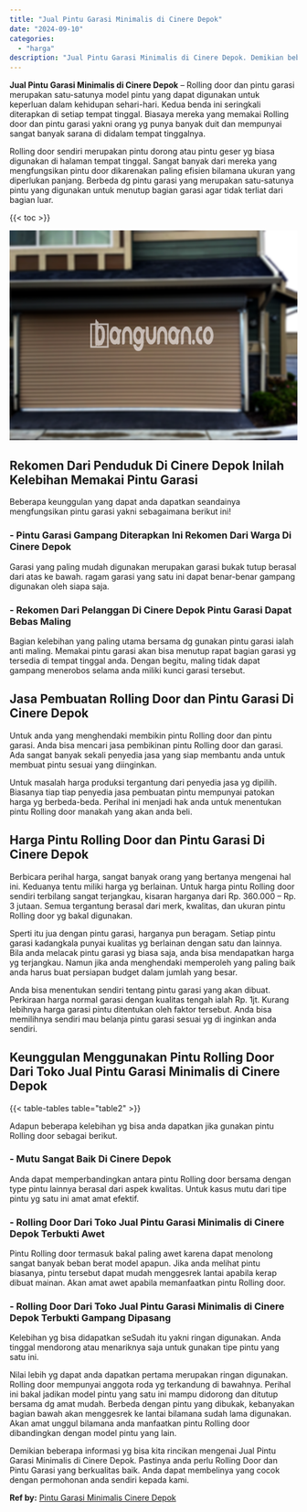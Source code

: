 ```yaml
---
title: "Jual Pintu Garasi Minimalis di Cinere Depok"
date: "2024-09-10"
categories: 
  - "harga"
description: "Jual Pintu Garasi Minimalis di Cinere Depok. Demikian beberapa informasi yg bisa kita rincikan mengenai Jual Pintu Garasi Minimalis di Cinere Depok. Pastinya..."
---
```


**Jual Pintu Garasi Minimalis di Cinere Depok** – Rolling door dan pintu garasi merupakan satu-satunya model pintu yang dapat digunakan untuk keperluan dalam kehidupan sehari-hari. Kedua benda ini seringkali diterapkan di setiap tempat tinggal. Biasaya mereka yang memakai Rolling door dan pintu garasi yakni orang yg punya banyak duit dan mempunyai sangat banyak sarana di didalam tempat tinggalnya.

Rolling door sendiri merupakan pintu dorong atau pintu geser yg biasa digunakan di halaman tempat tinggal. Sangat banyak dari mereka yang mengfungsikan pintu door dikarenakan paling efisien bilamana ukuran yang diperlukan panjang. Berbeda dg pintu garasi yang merupakan satu-satunya pintu yang digunakan untuk menutup bagian garasi agar tidak terliat dari bagian luar.

{{< toc >}}

![Jual Pintu Garasi Minimalis di Cinere Depok](/images/pintu-garasi-50.png)

## Rekomen Dari Penduduk Di Cinere Depok Inilah Kelebihan Memakai Pintu Garasi

Beberapa keunggulan yang dapat anda dapatkan seandainya mengfungsikan pintu garasi yakni sebagaimana berikut ini!

### \- Pintu Garasi Gampang Diterapkan Ini Rekomen Dari Warga Di Cinere Depok

Garasi yang paling mudah digunakan merupakan garasi bukak tutup berasal dari atas ke bawah. ragam garasi yang satu ini dapat benar-benar gampang digunakan oleh siapa saja.

### \- Rekomen Dari Pelanggan Di Cinere Depok Pintu Garasi Dapat Bebas Maling

Bagian kelebihan yang paling utama bersama dg gunakan pintu garasi ialah anti maling. Memakai pintu garasi akan bisa menutup rapat bagian garasi yg tersedia di tempat tinggal anda. Dengan begitu, maling tidak dapat gampang menerobos selama anda miliki kunci garasi tersebut.

## Jasa Pembuatan Rolling Door dan Pintu Garasi Di Cinere Depok

Untuk anda yang menghendaki membikin pintu Rolling door dan pintu garasi. Anda bisa mencari jasa pembikinan pintu Rolling door dan garasi. Ada sangat banyak sekali penyedia jasa yang siap membantu anda untuk membuat pintu sesuai yang diinginkan.

Untuk masalah harga produksi tergantung dari penyedia jasa yg dipilih. Biasanya tiap tiap penyedia jasa pembuatan pintu mempunyai patokan harga yg berbeda-beda. Perihal ini menjadi hak anda untuk menentukan pintu Rolling door manakah yang akan anda beli.

## Harga Pintu Rolling Door dan Pintu Garasi Di Cinere Depok

Berbicara perihal harga, sangat banyak orang yang bertanya mengenai hal ini. Keduanya tentu miliki harga yg berlainan. Untuk harga pintu Rolling door sendiri terbilang sangat terjangkau, kisaran harganya dari Rp. 360.000 – Rp. 3 jutaan. Semua tergantung berasal dari merk, kwalitas, dan ukuran pintu Rolling door yg bakal digunakan.

Sperti itu jua dengan pintu garasi, harganya pun beragam. Setiap pintu garasi kadangkala punyai kualitas yg berlainan dengan satu dan lainnya. Bila anda melacak pintu garasi yg biasa saja, anda bisa mendapatkan harga yg terjangkau. Namun jika anda menghendaki memperoleh yang paling baik anda harus buat persiapan budget dalam jumlah yang besar.

Anda bisa menentukan sendiri tentang pintu garasi yang akan dibuat. Perkiraan harga normal garasi dengan kualitas tengah ialah Rp. 1jt. Kurang lebihnya harga garasi pintu ditentukan oleh faktor tersebut. Anda bisa memilihnya sendiri mau belanja pintu garasi sesuai yg di inginkan anda sendiri.

## Keunggulan Menggunakan Pintu Rolling Door Dari Toko Jual Pintu Garasi Minimalis di Cinere Depok

{{< table-tables table="table2" >}}

Adapun beberapa kelebihan yg bisa anda dapatkan jika gunakan pintu Rolling door sebagai berikut.

### \- Mutu Sangat Baik Di Cinere Depok

Anda dapat memperbandingkan antara pintu Rolling door bersama dengan type pintu lainnya berasal dari aspek kwalitas. Untuk kasus mutu dari tipe pintu yg satu ini amat amat efektif.

### \- Rolling Door Dari Toko Jual Pintu Garasi Minimalis di Cinere Depok Terbukti Awet

Pintu Rolling door termasuk bakal paling awet karena dapat menolong sangat banyak beban berat model apapun. Jika anda melihat pintu biasanya, pintu tersebut dapat mudah menggesrek lantai apabila kerap dibuat mainan. Akan amat awet apabila memanfaatkan pintu Rolling door.

### \- Rolling Door Dari Toko Jual Pintu Garasi Minimalis di Cinere Depok Terbukti Gampang Dipasang

Kelebihan yg bisa didapatkan seSudah itu yakni ringan digunakan. Anda tinggal mendorong atau menariknya saja untuk gunakan tipe pintu yang satu ini.

Nilai lebih yg dapat anda dapatkan pertama merupakan ringan digunakan. Rolling door mempunyai anggota roda yg terkandung di bawahnya. Perihal ini bakal jadikan model pintu yang satu ini mampu didorong dan ditutup bersama dg amat mudah. Berbeda dengan pintu yang dibukak, kebanyakan bagian bawah akan menggesrek ke lantai bilamana sudah lama digunakan. Akan amat unggul bilamana anda manfaatkan pintu Rolling door dibandingkan dengan model pintu yang lain.

Demikian beberapa informasi yg bisa kita rincikan mengenai Jual Pintu Garasi Minimalis di Cinere Depok. Pastinya anda perlu Rolling Door dan Pintu Garasi yang berkualitas baik. Anda dapat membelinya yang cocok dengan permohonan anda sendiri kepada kami.

**Ref by:** [Pintu Garasi Minimalis Cinere Depok](https://id.wikipedia.org/wiki/Pintu)
